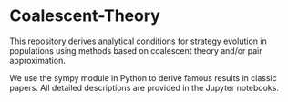 # Coalescent-Theory
This repository derives analytical conditions for strategy evolution in populations using methods based on coalescent theory and/or pair approximation. 

We use the sympy module in Python to derive famous results in classic papers. All detailed descriptions are provided in the Jupyter notebooks.
